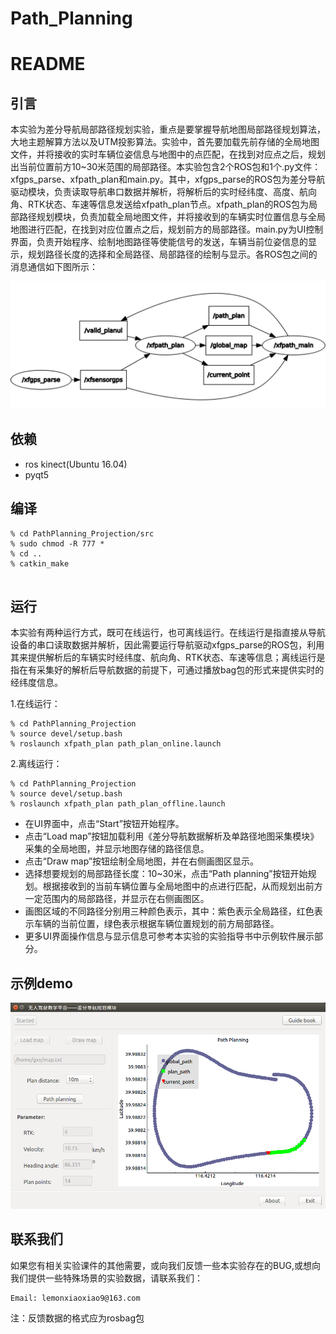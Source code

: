 # Path_Planning

# README

## 引言

本实验为差分导航局部路径规划实验，重点是要掌握导航地图局部路径规划算法，大地主题解算方法以及UTM投影算法。实验中，首先要加载先前存储的全局地图文件，并将接收的实时车辆位姿信息与地图中的点匹配，在找到对应点之后，规划出当前位置前方10~30米范围的局部路径。本实验包含2个ROS包和1个.py文件：xfgps_parse、xfpath_plan和main.py。其中，xfgps_parse的ROS包为差分导航驱动模块，负责读取导航串口数据并解析，将解析后的实时经纬度、高度、航向角、RTK状态、车速等信息发送给xfpath_plan节点。xfpath_plan的ROS包为局部路径规划模块，负责加载全局地图文件，并将接收到的车辆实时位置信息与全局地图进行匹配，在找到对应位置点之后，规划前方的局部路径。main.py为UI控制界面，负责开始程序、绘制地图路径等使能信号的发送，车辆当前位姿信息的显示，规划路径长度的选择和全局路径、局部路径的绘制与显示。各ROS包之间的消息通信如下图所示：

![node](https://raw.githubusercontent.com/GuoXiaoxiao1/Path_Planning/master/Plan/Node.png)

## 依赖

- ros kinect(Ubuntu 16.04)
- pyqt5

## 编译

```
% cd PathPlanning_Projection/src
% sudo chmod -R 777 *
% cd ..
% catkin_make
    
```

## 运行

本实验有两种运行方式，既可在线运行，也可离线运行。在线运行是指直接从导航设备的串口读取数据并解析，因此需要运行导航驱动xfgps_parse的ROS包，利用其来提供解析后的车辆实时经纬度、航向角、RTK状态、车速等信息；离线运行是指在有采集好的解析后导航数据的前提下，可通过播放bag包的形式来提供实时的经纬度信息。

1.在线运行：

```
% cd PathPlanning_Projection
% source devel/setup.bash
% roslaunch xfpath_plan path_plan_online.launch

```

2.离线运行：

```
% cd PathPlanning_Projection
% source devel/setup.bash
% roslaunch xfpath_plan path_plan_offline.launch

```

- 在UI界面中，点击“Start”按钮开始程序。
- 点击“Load map”按钮加载利用《差分导航数据解析及单路径地图采集模块》采集的全局地图，并显示地图存储的路径信息。
- 点击“Draw map”按钮绘制全局地图，并在右侧画图区显示。
- 选择想要规划的局部路径长度：10~30米，点击“Path planning”按钮开始规划。根据接收到的当前车辆位置与全局地图中的点进行匹配，从而规划出前方一定范围内的局部路径，并显示在右侧画图区。
- 画图区域的不同路径分别用三种颜色表示，其中：紫色表示全局路径，红色表示车辆的当前位置，绿色表示根据车辆位置规划的前方局部路径。
- 更多UI界面操作信息与显示信息可参考本实验的实验指导书中示例软件展示部分。

## 示例demo

![demo](https://raw.githubusercontent.com/GuoXiaoxiao1/Path_Planning/master/Plan/UI.png) 

## 联系我们

如果您有相关实验课件的其他需要，或向我们反馈一些本实验存在的BUG,或想向我们提供一些特殊场景的实验数据，请联系我们：

```
Email: lemonxiaoxiao9@163.com

```

注：反馈数据的格式应为rosbag包
